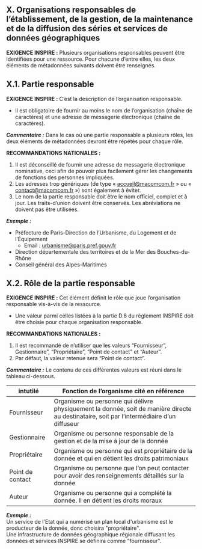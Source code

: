 ## X. Organisations responsables de l’établissement, de la gestion, de la maintenance et de la diffusion des séries et services de données géographiques

**EXIGENCE INSPIRE :**
Plusieurs organisations responsables peuvent être identifiées pour une ressource. Pour chacune d’entre elles, les deux éléments de métadonnées suivants doivent être renseignés.

## X.1. Partie responsable
**EXIGENCE INSPIRE :**
C’est la description de l’organisation responsable.
- Il est obligatoire de fournir au moins le nom de l’organisation (chaîne de caractères) et une adresse de messagerie électronique (chaîne de caractères).

**_Commentaire :_**
Dans le cas où une partie responsable a plusieurs rôles, les deux éléments de métadonnées devront être répétés pour chaque rôle.

**RECOMMANDATIONS NATIONALES :**
1. Il est déconseillé de fournir une adresse de messagerie électronique nominative, ceci afin de pouvoir plus facilement gérer les changements de fonctions des personnes impliquées.
2. Les adresses trop génériques (de type « accueil@macomcom.fr » ou « contact@macomcom.fr ») sont également à éviter.
3. Le nom de la partie responsable doit être le nom officiel, complet et à jour. Les traits-d’union doivent être conservés. Les abréviations ne doivent pas être utilisées.

**_Exemple :_**
- Préfecture de Paris-Direction de l’Urbanisme, du Logement et de l’Équipement
  - Email : urbanisme@paris.pref.gouv.fr
- Direction départementale des territoires et de la Mer des Bouches-du-Rhône
- Conseil général des Alpes-Maritimes


## X.2. Rôle de la partie responsable

**EXIGENCE INSPIRE :**
Cet élément définit le rôle que joue l’organisation responsable vis-à-vis de la ressource.
- Une valeur parmi celles listées à la partie D.6 du règlement INSPIRE doit être choisie pour chaque organisation responsable.

**RECOMMANDATIONS NATIONALES :**
1. Il est recommandé de n’utiliser que les valeurs “Fournisseur”, Gestionnaire”, “Propriétaire”, “Point de contact” et “Auteur”.
2. Par défaut, la valeur retenue sera “Point de contact”.

**_Commentaire :_**
Le contenu de ces différentes valeurs est réuni dans le tableau ci-dessous.

| intutilé | Fonction de l’organisme cité en référence     |
|--------------------------------|-----------------------------------------------------------------|
| Fournisseur       | Organisme ou personne qui délivre physiquement la donnée, soit de manière directe au destinataire, soit par l’intermédiaire d’un diffuseur |
| Gestionnaire    | Organisme ou personne responsable de la gestion et de la mise à jour de la donnée |
| Propriétaire    | Organisme ou personne qui est propriétaire de la donnée et qui en détient les droits patrimoniaux |
| Point de contact      | Organisme ou personne que l’on peut contacter pour avoir des renseignements détaillés sur la donnée |
| Auteur           | Organisme ou personne qui a complété la donnée. Il en détient les droits moraux |


**_Exemple :_**  
Un service de l'Etat qui a numérisé un plan local d'urbanisme est le producteur de la donnée, donc choisira "propriétaire".  
Une infrastructure de données géographique régionale diffusant les données et services INSPIRE se définira comme "fournisseur".
